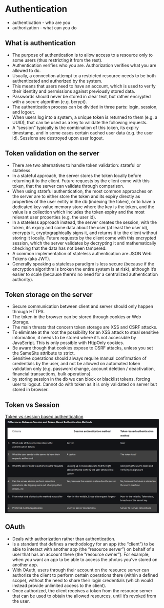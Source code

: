 # Authentication
- authentication - who are you
- authorization - what can you do

## What is authentication
- The purpose of authentication is to allow access to a resource only to some users (thus restricting it from the rest).
- Authentication verifies who you are. Authorization verifies what you are allowed to do.
- Usually, a connection attempt to a restricted resource needs to be both authenticated and authorized by the system.
- This means that users need to have an account, which is used to verify their identity and permissions against previously stored data.
- Passwords should never be stored in clear text, but rather encrypted with a secure algorithm (e.g. bcrypt).
- The authentication process can be divided in three parts: login, session, and logout.
- When users log into a system, a unique token is returned to them (e.g. a UUID), that can be used as a key to validate the following requests.
- A “session” typically is the combination of this token, its expiry timestamp, and in some cases certain cached user data (e.g. the user id). Sessions are destroyed upon user logout.

## Token validation on the server
- There are two alternatives to handle token validation: stateful or stateless.
- In a stateful approach, the server stores the token locally before returning it to the client. Future requests by the client come with this token, that the server can validate through comparison.
- When using stateful authentication, the most common approaches on the server are to either store the token and its expiry directly as properties of the user entity in the db (indexing the token), or to have a dedicated key-value memory store where the key is the token, and the value is a collection which includes the token expiry and the most relevant user properties (e.g. the user id).
- In a stateless approach instead, the server creates the session, with the token, its expiry and some data about the user (at least the user id), encrypts it, cryptographically signs it, and returns it to the client without storing it locally. Future requests by the client come with this encrypted session, which the server validates by decrypting it and mathematically checking that the data has not been tampered.
- A common implementation of stateless authentication are JSON Web Tokens (aka JWT).
- Generally speaking a stateless paradigm is less secure (because if the encryption algorithm is broken the entire system is at risk), although it’s easier to scale (because there’s no need for a centralized authentication authority).

## Token storage on the server
- Secure communication between client and server should only happen through HTTPS.
- The token in the browser can be stored through cookies or Web Storage.
- The main threats that concern token storage are XSS and CSRF attacks.
- To eliminate at the root the possibility for an XSS attack to steal sensitive information, it needs to be stored where it’s not accessible by JavaScript. This is only possible with HttpOnly cookies.
- Be aware though that cookies expose to CSRF attacks, unless you set the SameSite attribute to strict.
- Sensitive operations should always require manual confirmation of credentials by the user, and not be allowed on automated token validation only (e.g. password change, account deletion / deactivation, financial transactions, bulk operations).
- by storing session in the db we can block or blacklist tokens, forcing user to logout. Cannot do with token as it is only validated on server but stored in browser.

## Token vs Session
[Token vs session based authentication](https://www.geeksforgeeks.org/session-vs-token-based-authentication/#:~:text=The%20main%20difference%20is%20session,one%20the%20client%20stores%20them.)
<img alt="img.png" src="media/img_tokenvssession.png"/>

## OAuth
- Deals with authorization rather than authentication.
- Is a standard that defines a methodology for an app (the “client”) to be able to interact with another app (the “resource server”) on behalf of a user that has an account there (the “resource owner”). For example, when you want an app to be able to access the photos you’ve stored on another app.
- With OAuth, users through their account on the resource server can authorize the client to perform certain operations there (within a defined scope), without the need to share their login credentials (which would instead provide unlimited access to the client).
- Once authorized, the client receives a token from the resource server that can be used to obtain the allowed resources, until it’s revoked from the user.